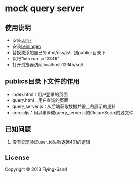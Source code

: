 #   mock query server

## 使用说明

*   安装[JDK7](http://java.oracle.com)
*   安装[Leiningen](https://github.com/technomancy/leiningen)
*   替换或添加自己的html/css/js/...到publics目录下
*   执行"lein run -p 12345"
*   打开浏览器访问localhost:12345/sql/

##  publics目录下文件的作用

*   index.html：用户登录的页面
*   query.html：用户查询的页面
*   query_server.js：从后端获取数据并很土的展示的逻辑
*   core.cljs：用以编译成query_server.js的ClojureScript的源文件

##  已知问题

1.  没有实现验证user_id失败返回401的逻辑

##  License

Copyright © 2013 Flying-Sand
